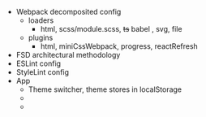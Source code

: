 - Webpack decomposited config
  - loaders
    - html, scss/module.scss, ~~ts~~ babel , svg, file
  - plugins
    - html, miniCssWebpack, progress, reactRefresh
- FSD architectural methodology
- ESLint config
- StyleLint config
- App
  - Theme switcher, theme stores in localStorage
  - 
  - 